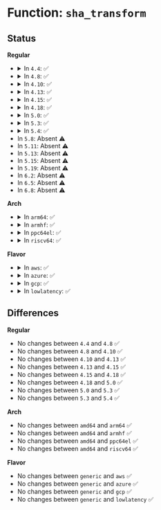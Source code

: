# Function: <code>sha_transform</code>

## Status
<b>Regular</b>
<ul>
<li>
<details>
<summary>In <code>4.4</code>: ✅</summary>

```c
void sha_transform(__u32 *digest, const char *data, __u32 *array);
```

**Collision:** Unique Global

**Inline:** No

**Transformation:** False

**Instances:**

```
In lib/sha1.c (ffffffff813f0560)
Location: lib/sha1.c:81
Inline: False
Direct callers:
  - crypto/sha1_generic.c:sha1_generic_block_fn
  - drivers/char/random.c:extract_buf
  - net/ipv4/syncookies.c:cookie_hash
  - net/ipv6/addrconf.c:ipv6_generate_stable_address
  - net/ipv6/syncookies.c:cookie_hash
```
**Symbols:**

```
ffffffff813f0560-ffffffff813f1622: sha_transform (STB_GLOBAL)
```
</details>
</li>
<li>
<details>
<summary>In <code>4.8</code>: ✅</summary>

```c
void sha_transform(__u32 *digest, const char *data, __u32 *array);
```

**Collision:** Unique Global

**Inline:** No

**Transformation:** False

**Instances:**

```
In lib/sha1.c (ffffffff81436f10)
Location: lib/sha1.c:81
Inline: False
Direct callers:
  - crypto/sha1_generic.c:sha1_generic_block_fn
  - drivers/char/random.c:extract_buf
  - net/ipv4/syncookies.c:cookie_hash
  - net/ipv6/addrconf.c:ipv6_generate_stable_address
  - net/ipv6/syncookies.c:cookie_hash
```
**Symbols:**

```
ffffffff81436f10-ffffffff81437fb2: sha_transform (STB_GLOBAL)
```
</details>
</li>
<li>
<details>
<summary>In <code>4.10</code>: ✅</summary>

```c
void sha_transform(__u32 *digest, const char *data, __u32 *array);
```

**Collision:** Unique Global

**Inline:** No

**Transformation:** False

**Instances:**

```
In lib/sha1.c (ffffffff81453f00)
Location: lib/sha1.c:81
Inline: False
Direct callers:
  - kernel/bpf/core.c:bpf_prog_calc_tag
  - crypto/sha1_generic.c:sha1_generic_block_fn
  - drivers/char/random.c:extract_buf
  - net/ipv4/syncookies.c:cookie_hash
  - net/ipv6/addrconf.c:ipv6_generate_stable_address
  - net/ipv6/syncookies.c:cookie_hash
```
**Symbols:**

```
ffffffff81453f00-ffffffff81454fa2: sha_transform (STB_GLOBAL)
```
</details>
</li>
<li>
<details>
<summary>In <code>4.13</code>: ✅</summary>

```c
void sha_transform(__u32 *digest, const char *data, __u32 *array);
```

**Collision:** Unique Global

**Inline:** No

**Transformation:** False

**Instances:**

```
In lib/sha1.c (ffffffff818f4030)
Location: lib/sha1.c:81
Inline: False
Direct callers:
  - kernel/bpf/core.c:bpf_prog_calc_tag
  - crypto/sha1_generic.c:sha1_generic_block_fn
  - drivers/char/random.c:extract_buf
  - net/ipv6/addrconf.c:ipv6_generate_stable_address
```
**Symbols:**

```
ffffffff818f4030-ffffffff818f50d2: sha_transform (STB_GLOBAL)
```
</details>
</li>
<li>
<details>
<summary>In <code>4.15</code>: ✅</summary>

```c
void sha_transform(__u32 *digest, const char *data, __u32 *array);
```

**Collision:** Unique Global

**Inline:** No

**Transformation:** False

**Instances:**

```
In lib/sha1.c (ffffffff8197aa30)
Location: lib/sha1.c:82
Inline: False
Direct callers:
  - kernel/bpf/core.c:bpf_prog_calc_tag
  - crypto/sha1_generic.c:sha1_generic_block_fn
  - drivers/char/random.c:extract_buf
  - net/ipv6/addrconf.c:ipv6_generate_stable_address
```
**Symbols:**

```
ffffffff8197aa30-ffffffff8197bad2: sha_transform (STB_GLOBAL)
```
</details>
</li>
<li>
<details>
<summary>In <code>4.18</code>: ✅</summary>

```c
void sha_transform(__u32 *digest, const char *data, __u32 *array);
```

**Collision:** Unique Global

**Inline:** No

**Transformation:** False

**Instances:**

```
In lib/sha1.c (ffffffff819d6fb0)
Location: lib/sha1.c:82
Inline: False
Direct callers:
  - kernel/bpf/core.c:bpf_prog_calc_tag
  - crypto/sha1_generic.c:sha1_generic_block_fn
  - drivers/char/random.c:extract_buf
  - net/ipv6/addrconf.c:ipv6_generate_stable_address
```
**Symbols:**

```
ffffffff819d6fb0-ffffffff819d805a: sha_transform (STB_GLOBAL)
```
</details>
</li>
<li>
<details>
<summary>In <code>5.0</code>: ✅</summary>

```c
void sha_transform(__u32 *digest, const char *data, __u32 *array);
```

**Collision:** Unique Global

**Inline:** No

**Transformation:** False

**Instances:**

```
In lib/sha1.c (ffffffff81a0f1f0)
Location: lib/sha1.c:82
Inline: False
Direct callers:
  - kernel/bpf/core.c:bpf_prog_calc_tag
  - crypto/sha1_generic.c:sha1_generic_block_fn
  - drivers/char/random.c:extract_buf
  - net/ipv6/addrconf.c:ipv6_generate_stable_address
```
**Symbols:**

```
ffffffff81a0f1f0-ffffffff81a1029a: sha_transform (STB_GLOBAL)
```
</details>
</li>
<li>
<details>
<summary>In <code>5.3</code>: ✅</summary>

```c
void sha_transform(__u32 *digest, const char *data, __u32 *array);
```

**Collision:** Unique Global

**Inline:** No

**Transformation:** False

**Instances:**

```
In lib/sha1.c (ffffffff81a7e760)
Location: lib/sha1.c:82
Inline: False
Direct callers:
  - kernel/bpf/core.c:bpf_prog_calc_tag
  - crypto/sha1_generic.c:sha1_generic_block_fn
  - drivers/char/random.c:extract_buf
  - net/ipv6/addrconf.c:ipv6_generate_stable_address
```
**Symbols:**

```
ffffffff81a7e760-ffffffff81a7f824: sha_transform (STB_GLOBAL)
```
</details>
</li>
<li>
<details>
<summary>In <code>5.4</code>: ✅</summary>

```c
void sha_transform(__u32 *digest, const char *data, __u32 *array);
```

**Collision:** Unique Global

**Inline:** No

**Transformation:** False

**Instances:**

```
In lib/sha1.c (ffffffff81ab5960)
Location: lib/sha1.c:82
Inline: False
Direct callers:
  - kernel/bpf/core.c:bpf_prog_calc_tag
  - crypto/sha1_generic.c:sha1_generic_block_fn
  - drivers/char/random.c:extract_buf
  - net/ipv6/addrconf.c:ipv6_generate_stable_address
```
**Symbols:**

```
ffffffff81ab5960-ffffffff81ab6a24: sha_transform (STB_GLOBAL)
```
</details>
</li>
<li>
In <code>5.8</code>: Absent ⚠️
</li>
<li>
In <code>5.11</code>: Absent ⚠️
</li>
<li>
In <code>5.13</code>: Absent ⚠️
</li>
<li>
In <code>5.15</code>: Absent ⚠️
</li>
<li>
In <code>5.19</code>: Absent ⚠️
</li>
<li>
In <code>6.2</code>: Absent ⚠️
</li>
<li>
In <code>6.5</code>: Absent ⚠️
</li>
<li>
In <code>6.8</code>: Absent ⚠️
</li>
</ul>
<b>Arch</b>
<ul>
<li>
<details>
<summary>In <code>arm64</code>: ✅</summary>

```c
void sha_transform(__u32 *digest, const char *data, __u32 *array);
```

**Collision:** Unique Global

**Inline:** No

**Transformation:** False

**Instances:**

```
In lib/sha1.c (ffff800010d901b0)
Location: lib/sha1.c:82
Inline: False
Direct callers:
  - kernel/bpf/core.c:bpf_prog_calc_tag
  - crypto/sha1_generic.c:sha1_generic_block_fn
  - drivers/char/random.c:extract_buf
  - net/ipv6/addrconf.c:ipv6_generate_stable_address
```
**Symbols:**

```
ffff800010d901b0-ffff800010d9120c: sha_transform (STB_GLOBAL)
```
</details>
</li>
<li>
<details>
<summary>In <code>armhf</code>: ✅</summary>

```c
void sha_transform(__u32 *digest, const char *data, __u32 *array);
```

**Collision:** Unique Global

**Inline:** No

**Transformation:** False

**Instances:**

```
In lib/sha1.c (c0e8a968)
Location: lib/sha1.c:82
Inline: False
Direct callers:
  - kernel/bpf/core.c:bpf_prog_calc_tag
  - kernel/bpf/core.c:bpf_prog_calc_tag
  - crypto/sha1_generic.c:sha1_generic_block_fn
  - drivers/char/random.c:extract_buf
  - net/ipv6/addrconf.c:ipv6_generate_stable_address
```
**Symbols:**

```
c0e8a968-c0e8bd4c: sha_transform (STB_GLOBAL)
```
</details>
</li>
<li>
<details>
<summary>In <code>ppc64el</code>: ✅</summary>

```c
void sha_transform(__u32 *digest, const char *data, __u32 *array);
```

**Collision:** Unique Global

**Inline:** No

**Transformation:** False

**Instances:**

```
In lib/sha1.c (c000000000ed34f0)
Location: lib/sha1.c:82
Inline: False
Direct callers:
  - kernel/bpf/core.c:bpf_prog_calc_tag
  - crypto/sha1_generic.c:sha1_generic_block_fn
  - drivers/char/random.c:extract_buf
  - net/ipv6/addrconf.c:ipv6_generate_stable_address
```
**Symbols:**

```
c000000000ed34f0-c000000000ed46fc: sha_transform (STB_GLOBAL)
```
</details>
</li>
<li>
<details>
<summary>In <code>riscv64</code>: ✅</summary>

```c
void sha_transform(__u32 *digest, const char *data, __u32 *array);
```

**Collision:** Unique Global

**Inline:** No

**Transformation:** False

**Instances:**

```
In lib/sha1.c (ffffffe0008b83de)
Location: lib/sha1.c:82
Inline: False
Direct callers:
  - kernel/bpf/core.c:bpf_prog_calc_tag
  - crypto/sha1_generic.c:sha1_generic_block_fn
  - drivers/char/random.c:extract_buf
  - net/ipv6/addrconf.c:ipv6_generate_stable_address
```
**Symbols:**

```
ffffffe0008b83de-ffffffe0008ba048: sha_transform (STB_GLOBAL)
```
</details>
</li>
</ul>
<b>Flavor</b>
<ul>
<li>
<details>
<summary>In <code>aws</code>: ✅</summary>

```c
void sha_transform(__u32 *digest, const char *data, __u32 *array);
```

**Collision:** Unique Global

**Inline:** No

**Transformation:** False

**Instances:**

```
In lib/sha1.c (ffffffff81a547b0)
Location: lib/sha1.c:82
Inline: False
Direct callers:
  - kernel/bpf/core.c:bpf_prog_calc_tag
  - crypto/sha1_generic.c:sha1_generic_block_fn
  - drivers/char/random.c:extract_buf
  - net/ipv6/addrconf.c:ipv6_generate_stable_address
```
**Symbols:**

```
ffffffff81a547b0-ffffffff81a55874: sha_transform (STB_GLOBAL)
```
</details>
</li>
<li>
<details>
<summary>In <code>azure</code>: ✅</summary>

```c
void sha_transform(__u32 *digest, const char *data, __u32 *array);
```

**Collision:** Unique Global

**Inline:** No

**Transformation:** False

**Instances:**

```
In lib/sha1.c (ffffffff81a11890)
Location: lib/sha1.c:82
Inline: False
Direct callers:
  - kernel/bpf/core.c:bpf_prog_calc_tag
  - crypto/sha1_generic.c:sha1_generic_block_fn
  - drivers/char/random.c:extract_buf
  - net/ipv6/addrconf.c:ipv6_generate_stable_address
```
**Symbols:**

```
ffffffff81a11890-ffffffff81a12954: sha_transform (STB_GLOBAL)
```
</details>
</li>
<li>
<details>
<summary>In <code>gcp</code>: ✅</summary>

```c
void sha_transform(__u32 *digest, const char *data, __u32 *array);
```

**Collision:** Unique Global

**Inline:** No

**Transformation:** False

**Instances:**

```
In lib/sha1.c (ffffffff81ac0ba0)
Location: lib/sha1.c:82
Inline: False
Direct callers:
  - kernel/bpf/core.c:bpf_prog_calc_tag
  - crypto/sha1_generic.c:sha1_generic_block_fn
  - drivers/char/random.c:extract_buf
  - net/ipv6/addrconf.c:ipv6_generate_stable_address
```
**Symbols:**

```
ffffffff81ac0ba0-ffffffff81ac1c64: sha_transform (STB_GLOBAL)
```
</details>
</li>
<li>
<details>
<summary>In <code>lowlatency</code>: ✅</summary>

```c
void sha_transform(__u32 *digest, const char *data, __u32 *array);
```

**Collision:** Unique Global

**Inline:** No

**Transformation:** False

**Instances:**

```
In lib/sha1.c (ffffffff81acd070)
Location: lib/sha1.c:82
Inline: False
Direct callers:
  - kernel/bpf/core.c:bpf_prog_calc_tag
  - crypto/sha1_generic.c:sha1_generic_block_fn
  - drivers/char/random.c:extract_buf
  - net/ipv6/addrconf.c:ipv6_generate_stable_address
```
**Symbols:**

```
ffffffff81acd070-ffffffff81ace134: sha_transform (STB_GLOBAL)
```
</details>
</li>
</ul>

## Differences
<b>Regular</b>
<ul>
<li>
No changes between <code>4.4</code> and <code>4.8</code> ✅
</li>
<li>
No changes between <code>4.8</code> and <code>4.10</code> ✅
</li>
<li>
No changes between <code>4.10</code> and <code>4.13</code> ✅
</li>
<li>
No changes between <code>4.13</code> and <code>4.15</code> ✅
</li>
<li>
No changes between <code>4.15</code> and <code>4.18</code> ✅
</li>
<li>
No changes between <code>4.18</code> and <code>5.0</code> ✅
</li>
<li>
No changes between <code>5.0</code> and <code>5.3</code> ✅
</li>
<li>
No changes between <code>5.3</code> and <code>5.4</code> ✅
</li>
</ul>
<b>Arch</b>
<ul>
<li>
No changes between <code>amd64</code> and <code>arm64</code> ✅
</li>
<li>
No changes between <code>amd64</code> and <code>armhf</code> ✅
</li>
<li>
No changes between <code>amd64</code> and <code>ppc64el</code> ✅
</li>
<li>
No changes between <code>amd64</code> and <code>riscv64</code> ✅
</li>
</ul>
<b>Flavor</b>
<ul>
<li>
No changes between <code>generic</code> and <code>aws</code> ✅
</li>
<li>
No changes between <code>generic</code> and <code>azure</code> ✅
</li>
<li>
No changes between <code>generic</code> and <code>gcp</code> ✅
</li>
<li>
No changes between <code>generic</code> and <code>lowlatency</code> ✅
</li>
</ul>
